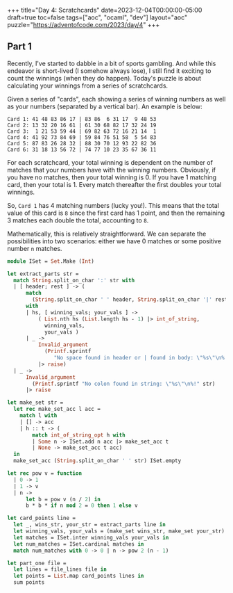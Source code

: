 +++
title="Day 4: Scratchcards"
date=2023-12-04T00:00:00-05:00
draft=true
toc=false
tags=["aoc", "ocaml", "dev"]
layout="aoc"
puzzle="https://adventofcode.com/2023/day/4"
+++

## Part 1

Recently, I've started to dabble in a bit of sports gambling.  And while this endeavor is short-lived (I somehow always lose), I still find it exciting to count the winnings (when they do happen).  Today's puzzle is about calculating your winnings from a series of scratchcards.

Given a series of "cards", each showing a series of winning numbers as well as your numbers (separated by a vertical bar).  An example is below:

```text
Card 1: 41 48 83 86 17 | 83 86  6 31 17  9 48 53
Card 2: 13 32 20 16 61 | 61 30 68 82 17 32 24 19
Card 3:  1 21 53 59 44 | 69 82 63 72 16 21 14  1
Card 4: 41 92 73 84 69 | 59 84 76 51 58  5 54 83
Card 5: 87 83 26 28 32 | 88 30 70 12 93 22 82 36
Card 6: 31 18 13 56 72 | 74 77 10 23 35 67 36 11
```

For each scratchcard, your total winning is dependent on the number of matches that your numbers have with the winning numbers.  Obviously, if you have no matches, then your total winning is 0.  If you have 1 matching card, then your total is 1.  Every match thereafter the first doubles your total winnings.

So, `Card 1` has 4 matching numbers (lucky you!).  This means that the total value of this card is `8` since the first card has 1 point, and then the remaining 3 matches each double the total, accounting to `8`.

Mathematically, this is relatively straightforward.  We can separate the possibilities into two scenarios: either we have 0 matches or some positive number `n` matches.

```ocaml
module ISet = Set.Make (Int)

let extract_parts str =
  match String.split_on_char ':' str with
  | [ header; rest ] -> (
      match
        (String.split_on_char ' ' header, String.split_on_char '|' rest)
      with
      | hs, [ winning_vals; your_vals ] ->
          ( List.nth hs (List.length hs - 1) |> int_of_string,
            winning_vals,
            your_vals )
      | _ ->
          Invalid_argument
            (Printf.sprintf
               "No space found in header or | found in body: \"%s\"\n%!" str)
          |> raise)
  | _ ->
      Invalid_argument
        (Printf.sprintf "No colon found in string: \"%s\"\n%!" str)
      |> raise

let make_set str =
  let rec make_set_acc l acc =
    match l with
    | [] -> acc
    | h :: t -> (
        match int_of_string_opt h with
        | Some n -> ISet.add n acc |> make_set_acc t
        | None -> make_set_acc t acc)
  in
  make_set_acc (String.split_on_char ' ' str) ISet.empty

let rec pow v = function
  | 0 -> 1
  | 1 -> v
  | n ->
      let b = pow v (n / 2) in
      b * b * if n mod 2 = 0 then 1 else v

let card_points line =
  let _, wins_str, your_str = extract_parts line in
  let winning_vals, your_vals = (make_set wins_str, make_set your_str) in
  let matches = ISet.inter winning_vals your_vals in
  let num_matches = ISet.cardinal matches in
  match num_matches with 0 -> 0 | n -> pow 2 (n - 1)

let part_one file =
  let lines = file_lines file in
  let points = List.map card_points lines in
  sum points
```